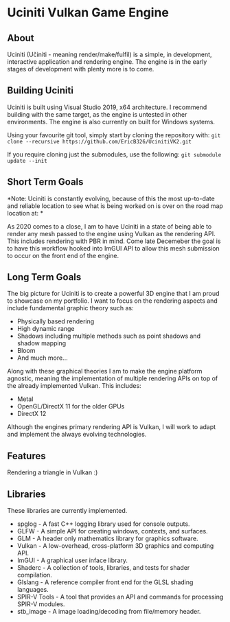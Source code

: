 # Uciniti Vulkan Game Engine

## About
Uciniti (Učiniti - meaning render/make/fulfil) is a simple, in development, interactive application and rendering engine. The engine is in the early stages of development with plenty more is to come.

## Building Uciniti
Uciniti is built using Visual Studio 2019, x64 architecture. I recommend building with the same target, as the engine is untested in other environments. The engine is also currently on built for Windows systems.

Using your favourite git tool, simply start by cloning the repository with: 
      `git clone --recursive https://github.com/EricB326/UcinitiVK2.git`
      
If you require cloning just the submodules, use the following: 
      `git submodule update --init`

## Short Term Goals
*Note: Uciniti is constantly evolving, because of this the most up-to-date and reliable location to see what is being worked on is over on the road map location at: *

As 2020 comes to a close, I am to have Uciniti in a state of being able to render any mesh passed to the engine using Vulkan as the rendering API. This includes rendering with PBR in mind.
Come late Decemeber the goal is to have this workflow hooked into ImGUI API to allow this mesh submission to occur on the front end of the engine.

## Long Term Goals
The big picture for Uciniti is to create a powerful 3D engine that I am proud to showcase on my portfolio. I want to focus on the rendering aspects and include fundamental graphic theory such as:

- Physically based rendering
- High dynamic range
- Shadows including multiple methods such as point shadows and shadow mapping
- Bloom
- And much more...

Along with these graphical theories I am to make the engine platform agnostic, meaning the implementation of multiple rendering APIs on top of the already implemented Vulkan. This includes:

- Metal
- OpenGL/DirectX 11 for the older GPUs
- DirectX 12

Although the engines primary rendering API is Vulkan, I will work to adapt and implement the always evolving technologies.

## Features
Rendering a triangle in Vulkan :)

## Libraries
These libraries are currently implemented.
* spglog - A fast C++ logging library used for console outputs.
* GLFW - A simple API for creating windows, contexts, and surfaces.
* GLM - A header only mathematics library for graphics software.
* Vulkan - A low-overhead, cross-platform 3D graphics and computing API.
* ImGUI - A graphical user inface library.
* Shaderc - A collection of tools, libraries, and tests for shader compilation.
* Glslang - A reference compiler front end for the GLSL shading languages.
* SPIR-V Tools - A tool that provides an API and commands for processing SPIR-V modules.
* stb_image - A image loading/decoding from file/memory header.

